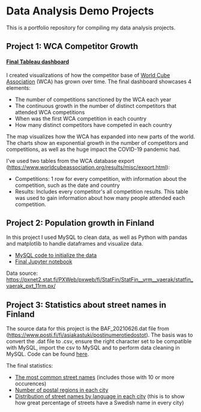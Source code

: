 # Data Analysis Demo Projects
This is a portfolio repository for compiling my data analysis projects.

## Project 1: WCA Competitor Growth

#### [Final Tableau dashboard](https://public.tableau.com/views/WCACompetitorGrowth/Dashboard1?:language=en-US&:display_count=n&:origin=viz_share_link)

I created visualizations of how the competitor base of [World Cube Association](https://www.worldcubeassociation.org/) (WCA) has grown over time. The final dashboard showcases 4 elements:
- The number of competitions sanctioned by the WCA each year
- The continuous growth in the number of distinct competitors that attended WCA competitions
- When was the first WCA competition in each country
- How many distinct competitors have competed in each country

The map visualizes how the WCA has expanded into new parts of the world. The charts show an exponential growth in the number of competitors and competitions, as well as the huge impact the COVID-19 pandemic had.

I've used two tables from the WCA database export (https://www.worldcubeassociation.org/results/misc/export.html):
- Competitions: 1 row for every competition, with information about the competition, such as the date and country
- Results: Includes every competitor's all competition results. This table was used to gain information about how many people attended each competition.

## Project 2: Population growth in Finland

In this project I used MySQL to clean data, as well as Python with pandas and matplotlib to handle dataframes and visualize data.

- [MySQL code to initialize the data](population-finland/initialize.sql)
- [Final Jupyter notebook](population-finland/population-by-city.ipynb)

Data source: https://pxnet2.stat.fi/PXWeb/pxweb/fi/StatFin/StatFin__vrm__vaerak/statfin_vaerak_pxt_11rm.px/


## Project 3: Statistics about street names in Finland

The source data for this project is the BAF_20210626.dat file from (https://www.posti.fi/fi/asiakastuki/postinumerotiedostot). The basis was to convert the .dat file to .csv, ensure the right character set to be compatible with MySQL, import the csv to MySQL and to perform data cleaning in MySQL. Code can be found [here](street-name-statistics/code.sql).

The final statistics:
- [The most common street names](street-name-statistics/most-common-street-names.csv) (includes those with 10 or more occurences)
- [Number of postal regions in each city](street-name-statistics/postal-regions-by-city.csv)
- [Distribution of street names by language in each city](street-name-statistics/street-names-by-language.csv) (this is to show how great percentage of streets have a Swedish name in every city)
